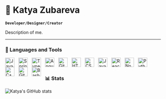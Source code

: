 # 👾 Katya Zubareva

**`Developer/Designer/Creator`**

Description of me.

---

### 🧰 Languages and Tools

<img align="left" alt="Java" width="30px" style="padding-right:10px;" src="https://cdn.jsdelivr.net/gh/devicons/devicon/icons/java/java-original.svg"/>
<img align="left" alt="Spring" width="30px" style="padding-right:10px;" src="https://cdn.jsdelivr.net/gh/devicons/devicon/icons/spring/spring-original.svg" />
<img align="left" alt="TypeScript" width="30px" style="padding-right:10px;" src="https://cdn.jsdelivr.net/gh/devicons/devicon/icons/typescript/typescript-plain.svg" />
<img align="left" alt="Angular" width="30px" style="padding-right:10px;" src="https://cdn.jsdelivr.net/gh/devicons/devicon/icons/angularjs/angularjs-plain.svg" />
<img align="left" alt="Git" width="30px" style="padding-right:10px;" src="https://cdn.jsdelivr.net/gh/devicons/devicon/icons/git/git-original.svg" />
<!-- <img align="left" alt="Linux" width="30px" style="padding-right:10px;" src="https://cdn.jsdelivr.net/gh/devicons/devicon/icons/linux/linux-original.svg" /> -->
<img align="left" alt="HTML" width="30px" style="padding-right:10px;" src="https://cdn.jsdelivr.net/gh/devicons/devicon/icons/html5/html5-plain.svg" />
<img align="left" alt="CSS" width="30px" style="padding-right:10px;" src="https://cdn.jsdelivr.net/gh/devicons/devicon/icons/css3/css3-plain.svg" />
<img align="left" alt="JavaScript" width="30px" style="padding-right:10px;" src="https://cdn.jsdelivr.net/gh/devicons/devicon/icons/javascript/javascript-plain.svg" />
<img align="left" alt="React" width="30px" style="padding-right:10px;" src="https://cdn.jsdelivr.net/gh/devicons/devicon/icons/react/react-original.svg" />
<img align="left" alt="NodeJS" width="30px" style="padding-right:10px;" src="https://cdn.jsdelivr.net/gh/devicons/devicon/icons/nodejs/nodejs-original.svg" />
<img align="left" alt="Python" width="30px" style="padding-right:10px;" src="https://cdn.jsdelivr.net/gh/devicons/devicon/icons/python/python-plain.svg" />
<img align="left" alt="C++" width="30px" style="padding-right:10px;" src="https://cdn.jsdelivr.net/gh/devicons/devicon/icons/cplusplus/cplusplus-line.svg" />
<img align="left" alt="GitHub" width="30px" style="padding-right:10px;" src="https://cdn.jsdelivr.net/gh/devicons/devicon/icons/github/github-original.svg" />
<img align="left" alt="Bash" width="30px" style="padding-right:10px;" src="https://cdn.jsdelivr.net/gh/devicons/devicon/icons/bash/bash-original.svg" />
<br />

#

### 📊 Stats

![Katya's GitHub stats](https://github-readme-stats.vercel.app/api?username=katyazyubareva&show_icons=true&theme=gruvbox)

<!-- ![GitHub Streak](https://streak-stats.demolab.com?user=KatyaZubareva&theme=gruvbox&border_radius=4.5) -->

#

[website]: https://behance.com
[youtube]: https://youtube.com
